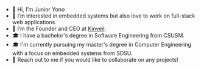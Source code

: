 - 👋 Hi, I’m Junior Yono
- 👀 I’m interested in embedded systems but also love to work on full-stack web applications.
- 🌱 I’m the Founder and CEO at [Kinveil](https://github.com/Kinveil).
- 🎓 I have a bachelor's degree in Software Engineering from CSUSM.
- 🎓 I'm currently pursuing my master's degree in Computer Engineering with a focus on embedded systems from SDSU. 
- 💞️ Reach out to me if you would like to collaborate on any projects!
